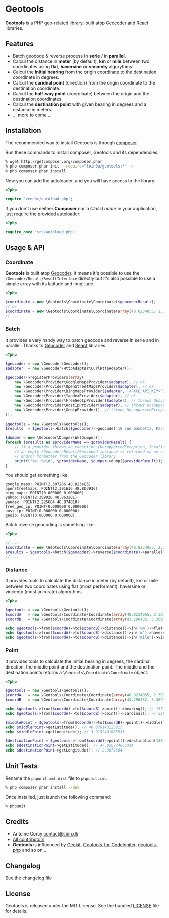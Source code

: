 Geotools
========

**Geotools** is a PHP geo-related library, built atop [Geocoder](https://github.com/willdurand/Geocoder) and
[React](https://github.com/reactphp/react) libraries.


Features
--------

* Batch geocode & reverse process in **serie** / in **parallel**.
* Calcul the distance in **meter** (by default), **km**  or **mile** between two coordinates using **flat**,
**haversine** or **vincenty** algorythms.
* Calcul the **initial bearing** from the origin coordinate to the destination coordinate in degrees.
* Calcul the **caridnal point** (direction) from the origin coordinate to the destination coordinate.
* Calcul the **half-way point** (coordinate) between the origin and the destination coordinates.
* Calcul the **destination point** with given bearing in degrees and a distance in meters.
* ... more to come ...


Installation
------------

The recommended way to install Geotools is through [composer](http://getcomposer.org).

Run these commands to install composer, Geotools and its dependencies:

``` bash
% wget http://getcomposer.org/composer.phar
% php composer.phar init --require="toin0u/geotools:*" -n
% php composer.phar install
```

Now you can add the autoloader, and you will have access to the library:

``` php
<?php

require 'vendor/autoload.php';
```

If you don't use neither **Composer** nor a _ClassLoader_ in your application, just require the provided autoloader:

``` php
<?php

require_once 'src/autoload.php';
```


Usage & API
-----------

### Coordinate ###

**Geotools** is built atop [Geocoder](https://github.com/willdurand/Geocoder). It means it's possible to use the
`/Geocoder/Result/ResultInterface` directly but it's also possible to use a simple array with its latitude and
longitude.

``` php
<?php

$coordinate = new \Geotools\Coordinate\Coordinate($geocoderResult);
// or
$coordinate = new \Geotools\Coordinate\Coordinate(array(48.8234055, 2.3072664));
// ...
```

### Batch ###

It provides a very handy way to batch geocode and reverse in serie and in parallel.
Thanks to [Geocoder](https://github.com/willdurand/Geocoder) and [React](https://github.com/reactphp/react) libraries.

```php
<?php

$geocoder = new \Geocoder\Geocoder();
$adapter  = new \Geocoder\HttpAdapter\CurlHttpAdapter();

$geocoder->registerProviders(array(
    new \Geocoder\Provider\GoogleMapsProvider($adapter), // ok
    new \Geocoder\Provider\OpenStreetMapsProvider($adapter), // ok
    new \Geocoder\Provider\BingMapsProvider($adapter, '<FAKE_API_KEY>'), // throws InvalidCredentialsException
    new \Geocoder\Provider\YandexProvider($adapter), // ok
    new \Geocoder\Provider\FreeGeoIpProvider($adapter), // throws UnsupportedException
    new \Geocoder\Provider\HostIpProvider($adapter), // throws UnsupportedException
    new \Geocoder\Provider\GeoipProvider(), // throws UnsupportedException
));

$geotools = new \Geotools\Geotools();
$results  = $geotools->batch($geocoder)->geocode('10 rue Gambetta, Paris, France')->parallel();

$dumper = new \Geocoder\Dumper\WktDumper();
foreach ($results as $providerName => $providerResult) {
    // if a provider throws an exception (UnsupportedException, InvalidCredentialsException ...)
    // an empty /Geocoder/Result/Geocoded instance is returned so we can easily use a dumper
    // and/or formatter from the Geocoder library
    printf("%s: %s\n", $providerName, $dumper->dump($providerResult));
}
```

You should get something like:

```
google_maps: POINT(2.307266 48.823405)
openstreetmaps: POINT(2.391636 48.863936)
bing_maps: POINT(0.000000 0.000000)
yahoo: POINT(2.389020 48.863281)
yandex: POINT(2.225684 48.874010)
free_geo_ip: POINT(0.000000 0.000000)
host_ip: POINT(0.000000 0.000000)
geoip: POINT(0.000000 0.000000)
```

Batch reverse geocoding is something like:

``` php
<?php

// ...
$coordinate = new \Geotools\Coordinate\Coordinate(array(48.8234055, 2.3072664));
$results = $geotools->batch($geocoder)->reverse($coordinate)->parallel();
// ...
```

### Distance ###

It provides tools to calculate the distance in meter (by default), km or mile between two coordinates
using flat (most performant), haversine or vincenty (most accurate) algorythms.

``` php
<?php

$geotools = new \Geotools\Geotools();
$coordA   = new \Geotools\Coordinate\Coordinate(array(48.8234055, 2.3072664));
$coordB   = new \Geotools\Coordinate\Coordinate(array(43.296482, 5.36978));

echo $geotools->from($coordA)->to($coordB)->distance()->in('km')->flat(); // 659.16650524477
echo $geotools->from($coordA)->to($coordB)->distance()->in('m')->haversine(); // 659.02191298475
echo $geotools->from($coordA)->to($coordB)->distance()->in('mile')->vincenty(); // 658.30753717626
```

### Point ###

It provides tools to calculate the initial bearing in degrees, the cardinal direction, the middle point
and the destination point. The middle and the destination points returns a `\Geotools\Coordinate\Coordinate` object.

``` php
<?php

$geotools = new \Geotools\Geotools();
$coordA   = new \Geotools\Coordinate\Coordinate(array(48.8234055, 2.3072664));
$coordB   = new \Geotools\Coordinate\Coordinate(array(43.296482, 5.36978));

echo $geotools->from($coordA)->to($coordB)->point()->bearing(); // 157 (degrees)
echo $geotools->from($coordA)->to($coordB)->point()->cardinal(); // SSE (SouthEastEast)

$middlePoint = $geotools->from($coordA)->to($coordB)->point()->middle(); // \Geotools\Coordinate\Coordinate
echo $middlePoint->getLatitude(); // 46.070143125815
echo $middlePoint->getLongitude(); // 3.9152401085931

$destinationPoint = $geotools->from($coordA)->point()->destination(180, 200000); // \Geotools\Coordinate\Coordinate
echo $destinationPoint->getLatitude(); // 47.026774663314
echo $destinationPoint->getLongitude(); // 2.3072664
```


Unit Tests
----------

Rename the `phpunit.xml.dist` file to `phpunit.xml`.

``` bash
% php composer.phar install --dev
```

Once installed, just launch the following command:

``` bash
% phpunit
```


Credits
-------

* Antoine Corcy <contact@sbin.dk>
* [All contributors](https://github.com/toin0u/Geotools/contributors)
* **Geotools** is influenced by [Geokit](https://github.com/jsor/Geokit),
[Geotools-for-CodeIgniter](https://github.com/weejames/Geotools-for-CodeIgniter),
[geotools-php](https://github.com/jillesvangurp/geotools-php) and so on...


Changelog
---------

[See the changelog file](CHANGELOG.md)


License
-------

Geotools is released under the MIT License. See the bundled [LICENSE](LICENSE) file for details.
